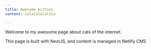 ```yaml
---
title: Awesome kitties
content: lalalalalalala

---
```

Welcome to my awesome page about cats of the internet.

This page is built with NextJS, and content is managed in Netlify CMS